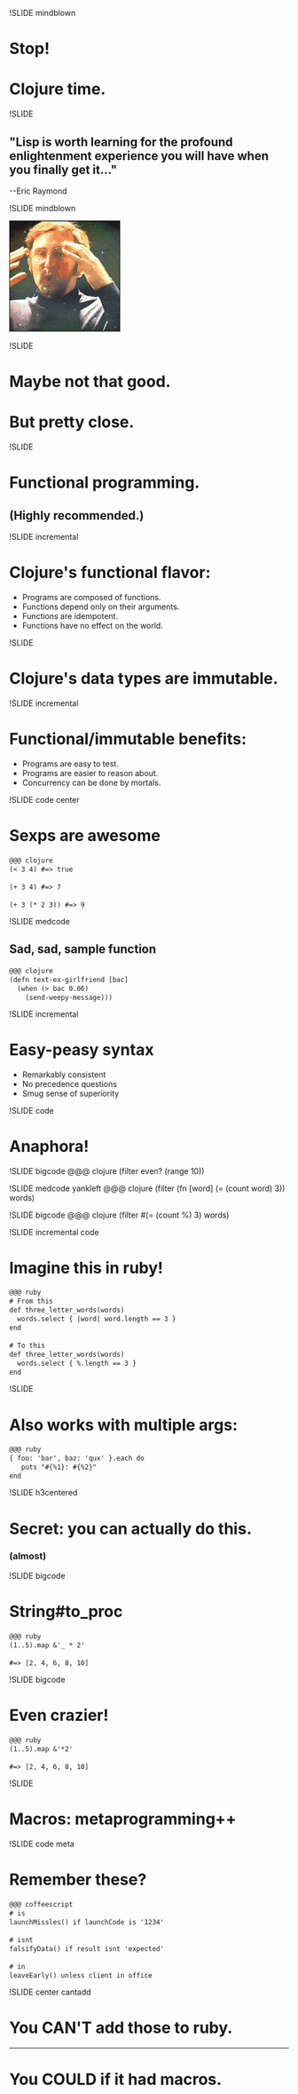 !SLIDE mindblown

# Stop! 

# Clojure time.


!SLIDE 

## "Lisp is worth learning for the profound enlightenment experience you will have when you finally get it..." 

--Eric Raymond


!SLIDE mindblown

![mindblown](mblown.gif)


!SLIDE 

# Maybe not that good.

# But pretty close.

!SLIDE

# Functional programming.
## (Highly recommended.)

!SLIDE incremental

# Clojure's functional flavor:

* Programs are composed of functions.
* Functions depend only on their arguments.
* Functions are idempotent.
* Functions have no effect on the world.

!SLIDE 

# Clojure's data types are immutable.

!SLIDE incremental

# Functional/immutable benefits:

* Programs are easy to test.
* Programs are easier to reason about.
* Concurrency can be done by mortals.

!SLIDE code center

# Sexps are awesome

    @@@ clojure
    (< 3 4) #=> true
  
    (+ 3 4) #=> 7

    (+ 3 (* 2 3)) #=> 9

!SLIDE medcode

## Sad, sad, sample function

    @@@ clojure
    (defn text-ex-girlfriend [bac]
      (when (> bac 0.06)
        (send-weepy-message)))

!SLIDE incremental

# Easy-peasy syntax

* Remarkably consistent
* No precedence questions
* Smug sense of superiority


!SLIDE code
# Anaphora!

!SLIDE bigcode
    @@@ clojure
    (filter even? (range 10))

!SLIDE medcode yankleft
    @@@ clojure
    (filter 
      (fn [word] (= (count word) 3)) 
      words)

!SLIDE bigcode
    @@@ clojure
    (filter 
      #(= (count %) 3) 
      words)
    
!SLIDE incremental code
# Imagine this in ruby!

    @@@ ruby
    # From this
    def three_letter_words(words)
      words.select { |word| word.length == 3 }
    end

    # To this
    def three_letter_words(words)
      words.select { %.length == 3 }
    end

!SLIDE 
# Also works with multiple args:

    @@@ ruby
    { foo: 'bar', baz: 'qux' }.each do
       puts "#{%1}: #{%2}" 
    end

!SLIDE h3centered

# Secret: you can actually do this.

### (almost)

!SLIDE bigcode

# String#to_proc

    @@@ ruby
    (1..5).map &'_ * 2' 
    
    #=> [2, 4, 6, 8, 10]


!SLIDE bigcode

# Even crazier!

    @@@ ruby
    (1..5).map &'*2' 
    
    #=> [2, 4, 6, 8, 10]


!SLIDE

# Macros: metaprogramming++

!SLIDE code meta

# Remember these?
    @@@ coffeescript
    # is
    launchMissles() if launchCode is '1234'

    # isnt
    falsifyData() if result isnt 'expected'

    # in
    leaveEarly() unless client in office

!SLIDE center cantadd

# You CAN'T add those to ruby.

----------

# You COULD if it had macros.
